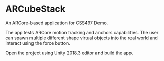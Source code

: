 # ARCubeStack
An ARCore-based application for CSS497 Demo. 

The app tests ARCore motion tracking and anchors capabilities.
The user can spawn multiple different shape virtual objects into the real world and interact using the force button.

Open the project using Unity 2018.3 editor and build the app.
